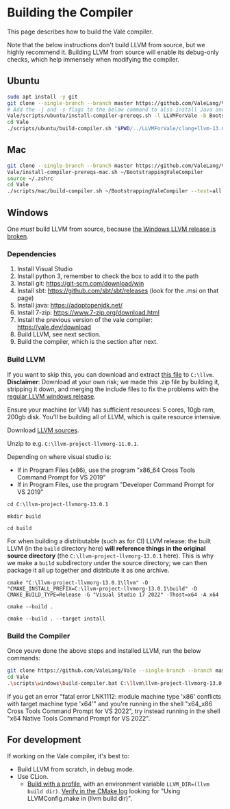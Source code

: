 # Building the Compiler

This page describes how to build the Vale compiler.

Note that the below instructions don't build LLVM from source, but we highly recommend it. Building LLVM from source will enable its debug-only checks, which help immensely when modifying the compiler.


## Ubuntu

```sh
sudo apt install -y git
git clone --single-branch --branch master https://github.com/ValeLang/Vale
# Add the -j and -s flags to the below command to also install Java and SBT from external APT repositories
Vale/scripts/ubuntu/install-compiler-prereqs.sh -l LLVMForVale -b BootstrappingValeCompiler
cd Vale
./scripts/ubuntu/build-compiler.sh "$PWD/../LLVMForVale/clang+llvm-13.0.1-x86_64-linux-gnu-ubuntu-18.04" "$PWD/../BootstrappingValeCompiler" --test=all ./scripts/VERSION

```


## Mac

```sh
git clone --single-branch --branch master https://github.com/ValeLang/Vale
Vale/install-compiler-prereqs-mac.sh ~/BootstrappingValeCompiler
source ~/.zshrc
cd Vale
./scripts/mac/build-compiler.sh ~/BootstrappingValeCompiler --test=all ./scripts/VERSION
```


## Windows

One *must* build LLVM from source, because [the Windows LLVM release is broken](https://bugs.llvm.org/show_bug.cgi?id=28677).


### Dependencies

 1. Install Visual Studio
 1. Install python 3, remember to check the box to add it to the path
 1. Install git: https://git-scm.com/download/win
 1. Install sbt: https://github.com/sbt/sbt/releases (look for the .msi on that page)
 1. Install java: https://adoptopenjdk.net/
 1. Install 7-zip: https://www.7-zip.org/download.html
 1. Install the previous version of the vale compiler: https://vale.dev/download
 1. Build LLVM, see next section.
 1. Build the compiler, which is the section after next.


### Build LLVM

If you want to skip this, you can download and extract [this file](https://github.com/Verdagon/LLVMWinMinimal/releases/download/14.0.6.0/llvm-project-llvmorg-14.0.6.zip) to `C:\llvm`. **Disclaimer**: Download at your own risk; we made this .zip file by building it, stripping it down, and merging the include files to fix the problems with the [regular LLVM windows release](https://bugs.llvm.org/show_bug.cgi?id=28677).

Ensure your machine (or VM) has sufficient resources: 5 cores, 10gb ram, 200gb disk. You'll be building all of LLVM, which is quite resource intensive.

Download [LLVM sources](https://github.com/llvm/llvm-project/releases).

Unzip to e.g. `C:\llvm-project-llvmorg-11.0.1`.

Depending on where visual studio is:

 * If in Program Files (x86), use the program "x86_64 Cross Tools Command Prompt for VS 2019"
 * If in Program Files, use the program "Developer Command Prompt for VS 2019"

`cd C:\llvm-project-llvmorg-13.0.1`

`mkdir build`

`cd build`

For when building a distributable (such as for CI) LLVM release: the built LLVM (in the `build` directory here) **will reference things in the original source directory** (the `C:\llvm-project-llvmorg-13.0.1` here). This is why we make a `build` subdirectory under the source directory; we can then package it all up together and distribute it as one archive.

`cmake "C:\llvm-project-llvmorg-13.0.1\llvm" -D "CMAKE_INSTALL_PREFIX=C:\llvm-project-llvmorg-13.0.1\build" -D CMAKE_BUILD_TYPE=Release -G "Visual Studio 17 2022" -Thost=x64 -A x64`

`cmake --build .`

`cmake --build . --target install`


### Build the Compiler

Once youve done the above steps and installed LLVM, run the below commands:

```sh
git clone https://github.com/ValeLang/Vale --single-branch --branch master
cd Vale
.\scripts\windows\build-compiler.bat C:\llvm\llvm-project-llvmorg-13.0.1 C:\OldValeCompiler --test=all ./scripts/VERSION
```

If you get an error "fatal error LNK1112: module machine type 'x86' conflicts with target machine type 'x64'" and you're running in the shell "x64_x86 Cross Tools Command Prompt for VS 2022", try instead running in the shell "x64 Native Tools Command Prompt for VS 2022".


## For development

If working on the Vale compiler, it's best to:

 * Build LLVM from scratch, in debug mode.
 * Use CLion.
    * [Build with a profile](https://www.jetbrains.com/help/clion/cmake-profile.html#CMakeProfileSwitcher), with an environment variable `LLVM_DIR=(llvm build dir)`. [Verify in the CMake log](https://stackoverflow.com/a/34772936/1424454) looking for "Using LLVMConfig.make in (llvm build dir)".
